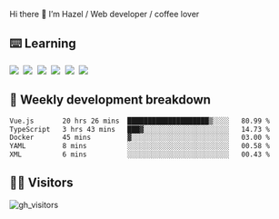 
Hi there 👋 I’m Hazel / Web developer / coffee lover

## ⌨️ Learning

<samp>
 <a href="https://github.com/vuejs/core"><img src="https://api.iconify.design/logos:vue.svg" /></a>
  <a href="https://github.com/vuejs/core"><img src="https://api.iconify.design/logos:react.svg" /></a>
  <a href="https://github.com/solidjs/solid"><img src="https://api.iconify.design/logos:solidjs.svg" /></a>
  <a href="https://github.com/vitejs/vite"><img src="https://api.iconify.design/logos:vitejs.svg" /></a>
  <a href="https://github.com/microsoft/TypeScript"><img src="https://api.iconify.design/logos:typescript-icon.svg" /></a> 
  <a href="https://github.com/unocss/unocss"><img src="https://api.iconify.design/logos:unocss.svg" /></a>
  

</samp>


## 🦀 Weekly development breakdown

<!--START_SECTION:waka-->

```txt
Vue.js       20 hrs 26 mins  ████████████████████▒░░░░   80.99 %
TypeScript   3 hrs 43 mins   ███▓░░░░░░░░░░░░░░░░░░░░░   14.73 %
Docker       45 mins         ▓░░░░░░░░░░░░░░░░░░░░░░░░   03.00 %
YAML         8 mins          ░░░░░░░░░░░░░░░░░░░░░░░░░   00.58 %
XML          6 mins          ░░░░░░░░░░░░░░░░░░░░░░░░░   00.43 %
```

<!--END_SECTION:waka-->
## 👬🏻 Visitors

![gh_visitors](https://profile-counter.glitch.me/Hazel-Lin/count.svg)

